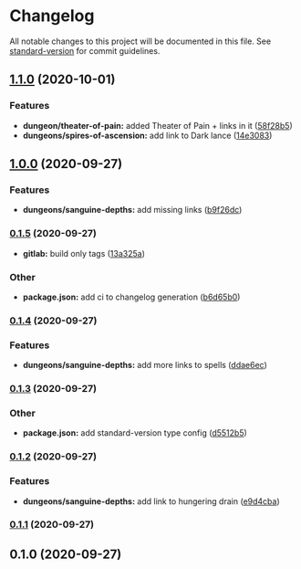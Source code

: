 # Changelog

All notable changes to this project will be documented in this file. See [standard-version](https://github.com/conventional-changelog/standard-version) for commit guidelines.

## [1.1.0](https://gitlab.com/nikodyring/tldr-dungeon-guide/compare/v1.0.0...v1.1.0) (2020-10-01)


### Features

* **dungeon/theater-of-pain:** added Theater of Pain + links in it ([58f28b5](https://gitlab.com/nikodyring/tldr-dungeon-guide/commit/58f28b5e0a63b41f7d62bff380c6abdfc5945450))
* **dungeons/spires-of-ascension:** add link to Dark lance ([14e3083](https://gitlab.com/nikodyring/tldr-dungeon-guide/commit/14e30832ae3ecd568b2979346de289a751a409d1))

## [1.0.0](https://gitlab.com/nikodyring/tldr-dungeon-guide/compare/v0.1.5...v1.0.0) (2020-09-27)


### Features

* **dungeons/sanguine-depths:** add missing links ([b9f26dc](https://gitlab.com/nikodyring/tldr-dungeon-guide/commit/b9f26dc8f9c4236defdabcc454eee13b75d0d445))

### [0.1.5](https://gitlab.com/nikodyring/tldr-dungeon-guide/compare/v0.1.4...v0.1.5) (2020-09-27)


* **gitlab:** build only tags ([13a325a](https://gitlab.com/nikodyring/tldr-dungeon-guide/commit/13a325abf39c1f6abc44f43f040926ff67665276))


### Other

* **package.json:** add ci to changelog generation ([b6d65b0](https://gitlab.com/nikodyring/tldr-dungeon-guide/commit/b6d65b005b49e17dff2cac0cb494f35c27bfb471))

### [0.1.4](https://gitlab.com/nikodyring/tldr-dungeon-guide/compare/v0.1.3...v0.1.4) (2020-09-27)


### Features

* **dungeons/sanguine-depths:** add more links to spells ([ddae6ec](https://gitlab.com/nikodyring/tldr-dungeon-guide/commit/ddae6ec12f982fe70202ca969b2950e2de31d844))

### [0.1.3](https://gitlab.com/nikodyring/tldr-dungeon-guide/compare/v0.1.2...v0.1.3) (2020-09-27)


### Other

* **package.json:** add standard-version type config ([d5512b5](https://gitlab.com/nikodyring/tldr-dungeon-guide/commit/d5512b53085d781c57738914a1efe8be342f227d))

### [0.1.2](https://gitlab.com/nikodyring/tldr-dungeon-guide/compare/v0.1.1...v0.1.2) (2020-09-27)


### Features

* **dungeons/sanguine-depths:** add link to hungering drain ([e9d4cba](https://gitlab.com/nikodyring/tldr-dungeon-guide/commit/e9d4cba03128a8741ce12b2f3eb7072397fb53fd))

### [0.1.1](https://gitlab.com/nikodyring/tldr-dungeon-guide/compare/v0.1.0...v0.1.1) (2020-09-27)

## 0.1.0 (2020-09-27)
